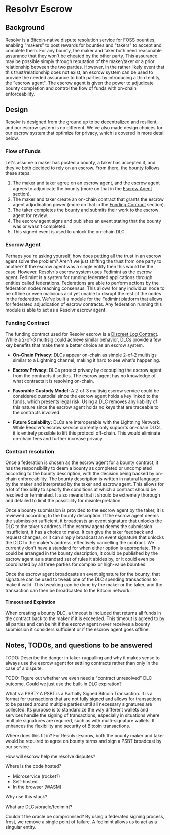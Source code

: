 # Resolvr Escrow

## Background
Resolvr is a Bitcoin-native dispute resolution service for FOSS bounties, enabling "makers" to post rewards for bounties and "takers" to accept and complete them. For any bounty, the maker and taker both need reasonable assurance that they won't be cheated by the other party. This assurance may be possible simply through reputation of the maker/taker or a prior relationship between the two parties. However, in the rather likely event that this trust/relationship does not exist, an escrow system can be used to provide the needed assurance to both parties by introducing a third entity, the "escrow agent". The escrow agent is given the power to adjudicate bounty completion and control the flow of funds with on-chain enforceability.

## Design
Resolvr is designed from the ground up to be decentralized and resilient, and our escrow system is no different. We've also made design choices for our escrow system that optimize for privacy, which is covered in more detail below.

### Flow of Funds
Let's assume a maker has posted a bounty, a taker has accepted it, and they've both decided to rely on an escrow. From there, the bounty follows these steps:

1. The maker and taker agree on an escrow agent, and the escrow agent agrees to adjudicate the bounty (more on that in the [Escrow Agent](#escrow-agent) section).
2. The maker and taker create an on-chain contract that grants the escrow agent adjudication power (more on that in the [Funding Contract](#funding-contract) section).
3. The taker completes the bounty and submits their work to the escrow agent for review.
4. The escrow agent signs and publishes an event stating that the bounty was or wasn't completed.
5. This signed event is used to unlock the on-chain DLC.

### Escrow Agent
Perhaps you're asking yourself, how does putting all the trust in an escrow agent solve the problem? Aren't we just shifting the trust from one party to another? If the escrow agent was a single entity then this would be the case. However, Resolvr's escrow system uses Fedimint as the escrow agent. Fedimint is a system for running federated applications through entities called federations. Federations are able to perform actions by the federation nodes reaching consensus. This allows for any individual node to be offline or even malicious and yet unable to disrupt the rest of the nodes in the federation. We've built a module for the Fedimint platform that allows for federated adjudication of escrow contracts. Any federation running this module is able to act as a Resolvr escrow agent.

### Funding Contract
The funding contract used for Resolvr escrow is a [Discreet Log Contract](https://bitcoinops.org/en/topics/discreet-log-contracts/). While a 2-of-3 multisig could achieve similar behavior, DLCs provide a few key benefits that make them a better choice as an escrow system.

* **On-Chain Privacy:** DLCs appear on-chain as simple 2-of-2 multisigs similar to a Lightning channel, making it hard to see what's happening.

* **Escrow Privacy:** DLCs protect privacy by decoupling the escrow agent from the contracts it settles. The escrow agent has no knowledge of what contracts it is resolving on-chain.

* **Favorable Custody Model:** A 2-of-3 multisig escrow service could be considered custodial since the escrow agent holds a key linked to the funds, which presents legal risk. Using a DLC removes any liability of this nature since the escrow agent holds no keys that are traceable to the contracts involved.

* **Future Scalability:** DLCs are interoperable with the Lightning Network. While Resolvr's escrow service currently only supports on-chain DLCs, it is entirely possible to lift this protocol off-chain. This would eliminate on-chain fees and further increase privacy.

### Contract resolution
Once a federation is chosen as the escrow agent for a bounty contract, it has the responsibility to deem a bounty as completed or uncompleted according to the bounty description, with the decision being backed by on-chain enforceability. The bounty description is written in natural language by the maker and interpreted by the taker and escrow agent. This allows for a lot of flexibility to specify the conditions at which a contract should be resolved or terminated. It also means that it should be extremely thorough and detailed to limit the possibility for misinterpretation.

Once a bounty submission is provided to the escrow agent by the taker, it is reviewed according to the bounty description. If the escrow agent deems the submission sufficient, it broadcasts an event signature that unlocks the DLC to the taker's address. If the escrow agent deems the submission insufficient, it has a choice to make. It can give the taker feedback and request changes, or it can simply broadcast an event signature that unlocks the DLC to the maker's address, effectively cancelling the contract. We currently don't have a standard for when either option is appropriate. This could be arranged in the bounty description, it could be published by the escrow agent as a standard set of rules it abides by, or it could even be coordinated by all three parties for complex or high-value bounties.

Once the escrow agent broadcasts an event signature for the bounty, that signature can be used to tweak one of the DLC spending transactions to make it valid. This tweaking can be done by the maker or the taker, and the transaction can then be broadcasted to the Bitcoin network.

#### Timeout and Expiration
When creating a bounty DLC, a timeout is included that returns all funds in the contract back to the maker if it is exceeded. This timeout is agreed to by all parties and can be hit if the escrow agent never receives a bounty submission it considers sufficient or if the escrow agent goes offline.

## Notes, TODOs, and questions to be answered

TODO: Describe the danger in taker-rugpulling and why it makes sense to always use the escrow agent for settling contracts rather than only in the case of a dispute.

TODO: Figure out whether we even need a "contract unresolved" DLC outcome. Could we just use the built-in DLC expiration?

What's a PSBT?
A PSBT is a Partially Signed Bitcoin Transaction. It is a format for transactions that are not fully signed and allows for transactions to be passed around multiple parties until all necessary signatures are collected. Its purpose is to standardize the way different wallets and services handle the signing of transactions, especially in situations where multiple signatures are required, such as with multi-signature wallets. It enhances the flexibility and security of Bitcoin transactions.

Where does this fit in?
For Resolvr Escrow, both the bounty maker and taker would be required to agree on bounty terms and sign a PSBT broadcast by our service

How will escrow help me resolve disputes?

Where is the code hosted?
* Microservice (rocket?)
* Self-hosted 
* In the browser (WASM)

Why use this stack?

What are DLCs/oracle/fedimint?

Couldn't the oracle be compromised?
By using a federated signing process, frost, we remove a single point of failure.
A fedimint allows us to act as a singular entity.
